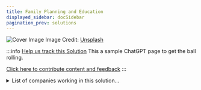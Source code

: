 ```yaml
---
title: Family Planning and Education
displayed_sidebar: docSidebar
pagination_prev: solutions
---
```


![Cover Image](https://images.unsplash.com/photo-1609220136736-443140cffec6?crop=entropy&cs=tinysrgb&fit=max&fm=jpg&ixid=Mnw0NDYzODh8MHwxfHNlYXJjaHwxfHxGYW1pbHklMjBQbGFubmluZyUyMGFuZCUyMEVkdWNhdGlvbnxlbnwwfHx8fDE2ODM2NTg3ODA&ixlib=rb-4.0.3&q=80&w=1080)
Image Credit: [Unsplash](https://unsplash.com/@nate_dumlao)

:::info [Help us track this Solution](contribute)
This a sample ChatGPT page to get the ball rolling.

[Click here to contribute content and feedback](contribute)
:::

<details>
        <summary>List of companies working in this solution...</summary>
        <div>
            <ul>
             
                <li><a href="https://www.bloomberg.org/">Bloomberg Philanthropies</a></li>
            
                <li><a href="https://extendfertility.com">Extend Fertility</a></li>
            
                <li><a href="https://bloomlife.com/">Bloomlife</a></li>
            
                <li><a href="https://www.o.school">O.school</a></li>
            
                <li><a href="https://civiceagle.com">Civic Eagle</a></li>
            
                <li><a href="https://www.mavenclinic.com">Maven Clinic</a></li>
            
                <li><a href="https://thepillclub.com">The Pill Club</a></li>
            
                <li><a href="https://www.washingtonpost.com/climate-environment/">Washington Post - Climate Coverage</a></li>
            
                <li><a href="https://axelspace.com/en">Axelspace</a></li>
            
                <li><a href="https://kindbody.com">Kindbody</a></li>
            
                <li><a href="https://afripads.com">Afripads</a></li>
            
                <li><a href="https://nan">Modern Fertility</a></li>
            
                <li><a href="https://primecoalition.org/">Prime</a></li>
            
                <li><a href="https://asktia.com">Tia</a></li>
            
                <li><a href="https://nan">Capital For Climate (c4c)</a></li>
            
                <li><a href="https://nan">Airminers Academy</a></li>
            
                <li><a href="https://ducky.eco">Ducky</a></li>
            
                <li><a href="https://glowing.com">Glow</a></li>
            
                <li><a href="https://www.futurefamily.com/">Future Family</a></li>
            
                <li><a href="https://isonohealth.com/demos">Isonohealth</a></li>
            
                <li><a href="https://girlswhocode.com">Girls Who Code</a></li>
            
                <li><a href="https://www.wearepossible.org/">Possible</a></li>
            
                <li><a href="https://everymothercounts.org">Every Mother Counts</a></li>
            
            </ul>
        </div>
        </details>

## Overview

The role of family planning and having children in the climate change crisis is crucial, especially considering the significant impact that children have on climate emissions. According to a study published in Environmental Research Letters, having one fewer child can reduce an individual's carbon footprint by an estimated 58.6 metric tons of CO2-equivalent emissions per year. The decision to have children directly affects future carbon emissions, as each person contributes to the overall carbon footprint throughout their lifetime. By embracing family planning and making informed choices, individuals can play a part in mitigating climate change by reducing their carbon emissions and helping build a more sustainable future for the planet.

## Progress Made

One of the main ways that family planning and education can help reduce greenhouse gas emissions is by reducing the number of unwanted pregnancies. In countries where women have access to contraception and are able to plan their pregnancies, there are typically lower rates of abortion and unplanned pregnancies. This not only helps to reduce the number of abortions, but also the number of unplanned births, which can help to reduce the number of greenhouse gas emissions.

There have been a number of breakthrough technologies that have been developed in recent years that have helped to reduce the number of greenhouse gas emissions. One of these is the development of long-acting reversible contraception (LARC). LARC is a type of contraception that can last for several years, and it is much more effective than other types of contraception, such as the pill. This means that it can help to reduce the number of unplanned pregnancies, and thus the number of greenhouse gas emissions.

There are a number of companies and organizations that have been at the forefront of developing family planning and education solutions to reduce greenhouse gas emissions. One of these is the Population Council, which is a nonprofit organization that works to improve the health and well-being of people around the world. The Population Council has developed a number of innovative products and programs that have helped to reduce the number of unplanned pregnancies and abortions, and thus the number of greenhouse gas emissions.

## Lessons Learned

Some of the key lessons that have been learned in the development and implementation of Family Planning and Education to reverse climate change include:

1. The importance of involving communities in the planning and implementation process
2. The need for clear and concise communication about the goals and objectives of the program
3. The importance of providing incentives for participation
4. The need for flexibility in the program design to accommodate the needs of different communities
5. The importance of monitoring and evaluation to ensure the program is achieving its objectives.

One of the successes of Family Planning and Education to reverse climate change is the involvement of communities in the planning and implementation process. This has allowed for a better understanding of the needs of the community and has resulted in more successful implementation of the program.

One of the failures of Family Planning and Education to reverse climate change is the lack of clear and concise communication about the goals and objectives of the program. This has led to confusion and frustration among community members and has resulted in a lack of participation in the program.

One of the lessons that can be learned from the failures of Family Planning and Education to reverse climate change is the importance of clear and concise communication about the goals and objectives of the program. This will ensure that community members are aware of the program and are more likely to participate.

One of the lessons that can be learned from the successes of Family Planning and Education to reverse climate change is the importance of involving communities in the planning and implementation process. This will ensure that the needs of the community are understood and that the program is more likely to be successful.

## Challenges Ahead

The major challenge that remains in the development and implementation of Family Planning and Education to reverse climate change is the lack of awareness and knowledge about the issue. There is a need to educate people about the importance of family planning and its role in reversing climate change. There is also a need to create awareness about the various methods of family planning and their advantages and disadvantages. Additionally, there is a need to promote the use of family planning methods among the people.

Organizations such as Population Connection and Population Media Center have been working towards creating awareness about family planning and its importance in reversing climate change. They have been conducting research on the issue and have been creating awareness through their programs and campaigns. Additionally, they have been providing support to the governments and NGOs in the implementation of family planning programs.

## Best Path Forward

The most effective way to mitigate the effects of climate change is to prevent greenhouse gas emissions in the first place. Reducing emissions from the transportation, industry, and agricultural sectors is essential to prevent the worst effects of climate change. One way to do this is to promote family planning and education.

According to the Population Reference Bureau, “Family planning is critical to slowing and eventually reversing population growth.” When people have fewer children, they emit fewer greenhouse gases. In addition, when women have access to contraception, they can space their pregnancies further apart, which has health benefits for both the mother and the child.

There are many organizations working to promote family planning and education around the world. One example is the International Planned Parenthood Federation, which provides contraception and sexual education to millions of people every year.

There has been some progress in this area. For example, the global fertility rate has declined from 5.0 births per woman in 1950 to 2.5 births per woman in 2017. However, the world’s population is still growing, and much more needs to be done to reduce emissions.

To effectively mitigate the effects of climate change, it is essential to promote family planning and education on a large scale. This will require investment from governments, NGOs, and the private sector. In addition, it is important to ensure that this technology is accessible to everyone, regardless of income level.
